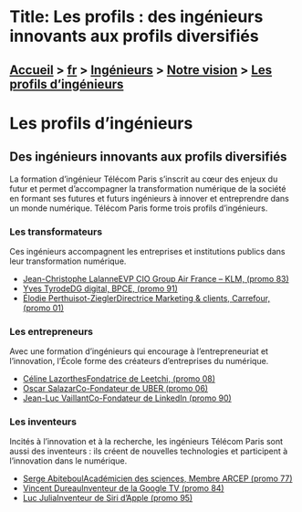 # Title: Les profils : des ingénieurs innovants aux profils diversifiés

## [Accueil](https://www.telecom-paris.fr "https://www.telecom-paris.fr") > [fr](https://www.telecom-paris.fr/fr "fr") > [Ingénieurs](https://www.telecom-paris.fr/fr/ingenieur "Ingénieurs") > [Notre vision](https://www.telecom-paris.fr/fr/ingenieur/notre-vision "Notre vision") > [Les profils d’ingénieurs](https://www.telecom-paris.fr/fr/ingenieur/notre-vision/profils)

[](https://www.telecom-paris.fr/fr/accueil)

# Les profils d’ingénieurs

## Des ingénieurs innovants aux profils diversifiés

La formation d’ingénieur Télécom Paris s’inscrit au cœur des enjeux du futur
et permet d’accompagner la transformation numérique de la société en formant
ses futures et futurs ingénieurs à innover et entreprendre dans un monde
numérique. Télécom Paris forme trois profils d’ingénieurs.

### Les transformateurs

Ces ingénieurs accompagnent les entreprises et institutions publics dans leur
transformation numérique.

  * [Jean-Christophe LalanneEVP CIO Group Air France – KLM, (promo 83) ](https://www.telecom-paris.fr/fr/ingenieur/notre-vision/profils/jean-christophe-lalanne "portrait : Jean-Christophe LALANNE")
  * [Yves TyrodeDG digital, BPCE, (promo 91) ](https://www.telecom-paris.fr/fr/ingenieur/notre-vision/profils/yves-tyrode "portrait : Yves TYRODE")
  * [Élodie Perthuisot-ZieglerDirectrice Marketing & clients, Carrefour, (promo 01) ](https://www.telecom-paris.fr/fr/ingenieur/notre-vision/profils/elodie-perthuisot-ziegler "portrait : Élodie Perthuisot-Ziegler")

### Les entrepreneurs

Avec une formation d’ingénieurs qui encourage à l’entrepreneuriat et
l’innovation, l’École forme des créateurs d’entreprises du numérique.

  * [Céline LazorthesFondatrice de Leetchi, (promo 08) ](https://www.telecom-paris.fr/fr/ingenieur/notre-vision/profils/celine-lazorthes "portrait : Céline Lazorthes")
  * [Oscar SalazarCo-Fondateur de UBER (promo 06) ](https://www.telecom-paris.fr/fr/ingenieur/notre-vision/profils/oscar-salazar "portrait : Oscar Salazar")
  * [Jean-Luc VaillantCo-Fondateur de LinkedIn (promo 90) ](https://www.telecom-paris.fr/fr/ingenieur/notre-vision/profils/jean-luc-vaillant "portrait : Jean-Luc Vaillant")

### Les inventeurs

Incités à l’innovation et à la recherche, les ingénieurs Télécom Paris sont
aussi des inventeurs : ils créent de nouvelles technologies et participent à
l’innovation dans le numérique.

  * [Serge AbiteboulAcadémicien des sciences, Membre ARCEP (promo 77) ](https://www.telecom-paris.fr/fr/ingenieur/notre-vision/profils/serge-abiteboul "portrait : Serge Abiteboul")
  * [Vincent DureauInventeur de la Google TV (promo 84) ](https://www.telecom-paris.fr/fr/ingenieur/notre-vision/profils/vincent-dureau "portrait : Vincent Dureau")
  * [Luc JuliaInventeur de Siri d’Apple (promo 95) ](https://www.telecom-paris.fr/fr/ingenieur/notre-vision/profils/luc-julia "portrait : Luc Julia")

